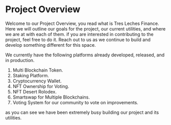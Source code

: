 # Project Overview

Welcome to our Project Overview, you read what is Tres Leches Finance. Here we will outline our goals for the project, our current utilities, and where we are at with each of them. if you are interested in contributing to the project, feel free to do it. Reach out to us as we continue to build and develop something different for this space.&#x20;

We currently have the following platforms already developed, released, and in production.

1. Multi Blockchain Token.
2. Staking Platform.
3. Cryptocurrency Wallet.
4. NFT Ownership for Voting.
5. NFT Desert Rolodex.
6. Smartswap for Multiple Blockchains.
7. Voting System for our community to vote on improvements.

as you can see we have been extremely busy building our project and its utilities.
